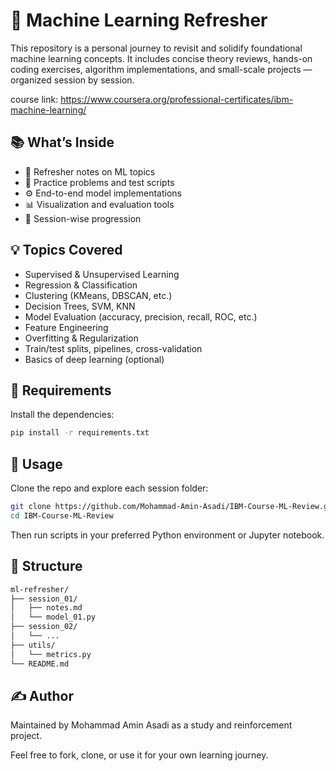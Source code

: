 # 🧠 Machine Learning Refresher

This repository is a personal journey to revisit and solidify foundational machine learning concepts. It includes concise theory reviews, hands-on coding exercises, algorithm implementations, and small-scale projects — organized session by session.

course link: https://www.coursera.org/professional-certificates/ibm-machine-learning/
## 📚 What’s Inside

- 🔁 Refresher notes on ML topics  
- 🧪 Practice problems and test scripts  
- ⚙️ End-to-end model implementations  
- 📊 Visualization and evaluation tools  
- 📝 Session-wise progression  

## 💡 Topics Covered

- Supervised & Unsupervised Learning  
- Regression & Classification  
- Clustering (KMeans, DBSCAN, etc.)  
- Decision Trees, SVM, KNN  
- Model Evaluation (accuracy, precision, recall, ROC, etc.)  
- Feature Engineering  
- Overfitting & Regularization  
- Train/test splits, pipelines, cross-validation  
- Basics of deep learning (optional)  

## 🔧 Requirements

Install the dependencies:

```bash
pip install -r requirements.txt
```


## 🚀 Usage
Clone the repo and explore each session folder:

```bash
git clone https://github.com/Mohammad-Amin-Asadi/IBM-Course-ML-Review.git
cd IBM-Course-ML-Review
```

Then run scripts in your preferred Python environment or Jupyter notebook.

## 📁 Structure
``` bash
ml-refresher/
├── session_01/
│   ├── notes.md
│   └── model_01.py
├── session_02/
│   └── ...
├── utils/
│   └── metrics.py
└── README.md
```

## ✍️ Author
Maintained by Mohammad Amin Asadi as a study and reinforcement project.

Feel free to fork, clone, or use it for your own learning journey.
